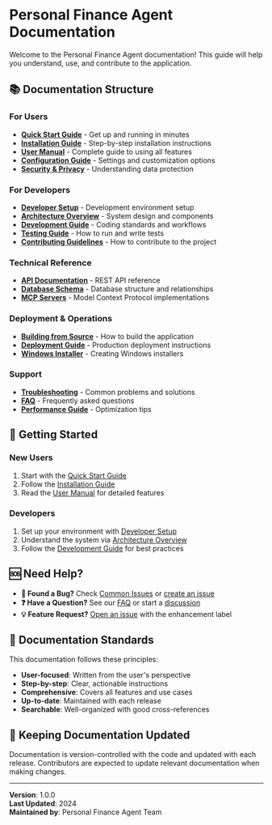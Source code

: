 # Personal Finance Agent Documentation

Welcome to the Personal Finance Agent documentation! This guide will help you understand, use, and contribute to the application.

## 📚 Documentation Structure

### For Users
- **[Quick Start Guide](user/quick-start.md)** - Get up and running in minutes
- **[Installation Guide](user/installation.md)** - Step-by-step installation instructions
- **[User Manual](user/user-manual.md)** - Complete guide to using all features
- **[Configuration Guide](user/configuration.md)** - Settings and customization options
- **[Security & Privacy](user/security-privacy.md)** - Understanding data protection

### For Developers
- **[Developer Setup](developer/setup.md)** - Development environment setup
- **[Architecture Overview](developer/architecture.md)** - System design and components
- **[Development Guide](developer/development.md)** - Coding standards and workflows
- **[Testing Guide](developer/testing.md)** - How to run and write tests
- **[Contributing Guidelines](developer/contributing.md)** - How to contribute to the project

### Technical Reference
- **[API Documentation](api/README.md)** - REST API reference
- **[Database Schema](api/database.md)** - Database structure and relationships
- **[MCP Servers](api/mcp-servers.md)** - Model Context Protocol implementations

### Deployment & Operations
- **[Building from Source](deployment/building.md)** - How to build the application
- **[Deployment Guide](deployment/deployment.md)** - Production deployment instructions
- **[Windows Installer](deployment/installer.md)** - Creating Windows installers

### Support
- **[Troubleshooting](troubleshooting/common-issues.md)** - Common problems and solutions
- **[FAQ](troubleshooting/faq.md)** - Frequently asked questions
- **[Performance Guide](troubleshooting/performance.md)** - Optimization tips

## 🚀 Getting Started

### New Users
1. Start with the [Quick Start Guide](user/quick-start.md)
2. Follow the [Installation Guide](user/installation.md)
3. Read the [User Manual](user/user-manual.md) for detailed features

### Developers
1. Set up your environment with [Developer Setup](developer/setup.md)
2. Understand the system via [Architecture Overview](developer/architecture.md)
3. Follow the [Development Guide](developer/development.md) for best practices

## 🆘 Need Help?

- **🐛 Found a Bug?** Check [Common Issues](troubleshooting/common-issues.md) or [create an issue](https://github.com/yourusername/personal-finance-agent/issues)
- **❓ Have a Question?** See our [FAQ](troubleshooting/faq.md) or start a [discussion](https://github.com/yourusername/personal-finance-agent/discussions)
- **💡 Feature Request?** [Open an issue](https://github.com/yourusername/personal-finance-agent/issues) with the enhancement label

## 📖 Documentation Standards

This documentation follows these principles:
- **User-focused**: Written from the user's perspective
- **Step-by-step**: Clear, actionable instructions
- **Comprehensive**: Covers all features and use cases
- **Up-to-date**: Maintained with each release
- **Searchable**: Well-organized with good cross-references

## 🔄 Keeping Documentation Updated

Documentation is version-controlled with the code and updated with each release. Contributors are expected to update relevant documentation when making changes.

---

**Version**: 1.0.0  
**Last Updated**: 2024  
**Maintained by**: Personal Finance Agent Team